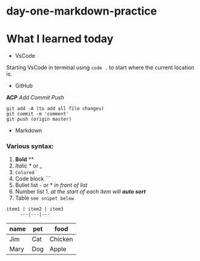# day-one-markdown-practice

# What I learned today

- VsCode

Starting VsCode in terminal using `code .` to start where the current location is.
- GitHub

**ACP** *Add* _Commit_ *Push*
```
git add -A (to add all file changes)
git commit -m 'comment'
git push (origin master)
```

- Markdown 

### Various syntax:
1. **Bold** **
1. *Italic* * or _
1. `Colored` `
1. Code block ```
1. Bullet list - or * _in front of list_
1. Number list 1. _at the start of each item will **auto sort**_
1. Table `see snipet below`
``` 
item1 | item2 | item3
     ---|---|---
```
name | pet | food
---|---|---
Jim | Cat | Chicken
Mary | Dog | Apple